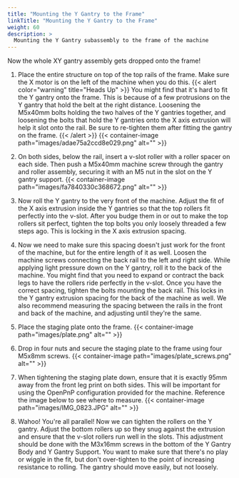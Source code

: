 ```yaml
---
title: "Mounting the Y Gantry to the Frame"
linkTitle: "Mounting the Y Gantry to the Frame"
weight: 60
description: >
  Mounting the Y Gantry subassembly to the frame of the machine
---
```


Now the whole XY gantry assembly gets dropped onto the frame!

1. Place the entire structure on top of the top rails of the frame. Make sure the X motor is on the left of the machine when you do this.
  {{< alert color="warning" title="Heads Up" >}}
  You might find that it's hard to fit the Y gantry onto the frame. This is because of a few protrusions on the Y gantry that hold the belt at the right distance. Loosening the M5x40mm bolts holding the two halves of the Y gantries together, and loosening the bolts that hold the Y gantries onto the X axis extrusion will help it slot onto the rail. Be sure to re-tighten them after fitting the gantry on the frame.
  {{< /alert >}}
  {{< container-image path="images/adae75a2ccd8e029.png" alt="" >}}

2. On both sides, below the rail, insert a v-slot roller with a roller spacer on each side. Then push a M5x40mm machine screw through the gantry and roller assembly, securing it with an M5 nut in the slot on the Y gantry support.
  {{< container-image path="images/fa7840330c368672.png" alt="" >}}

3. Now roll the Y gantry to the very front of the machine. Adjust the fit of the X axis extrusion inside the Y gantries so that the top rollers fit perfectly into the v-slot. After you budge them in or out to make the top rollers sit perfect, tighten the top bolts you only loosely threaded a few steps ago. This is locking in the X axis extrusion spacing.

4. Now we need to make sure this spacing doesn't just work for the front of the machine, but for the entire length of it as well. Loosen the machine screws connecting the back rail to the left and right side. While applying light pressure down on the Y gantry, roll it to the back of the machine. You might find that you need to expand or contract the back legs to have the rollers ride perfectly in the v-slot. Once you have the correct spacing, tighten the bolts mounting the back rail. This locks in the Y gantry extrusion spacing for the back of the machine as well. We also recommend measuring the spacing between the rails in the front and back of the machine, and adjusting until they're the same.

5. Place the staging plate onto the frame.
  {{< container-image path="images/plate.png" alt="" >}}

6. Drop in four nuts and secure the staging plate to the frame using four M5x8mm screws.
  {{< container-image path="images/plate_screws.png" alt="" >}}

7. When tightening the staging plate down, ensure that it is exactly 95mm away from the front leg print on both sides. This will be important for using the OpenPnP configuration provided for the machine. Reference the image below to see where to measure.
  {{< container-image path="images/IMG_0823.JPG" alt="" >}}

8. Wahoo! You're all parallel! Now we can tighten the rollers on the Y gantry. Adjust the bottom rollers up so they snug against the extrusion and ensure that the v-slot rollers run well in the slots. This adjustment should be done with the M3x16mm screws in the bottom of the Y Gantry Body and Y Gantry Support. You want to make sure that there's no play or wiggle in the fit, but don't over-tighten to the point of increasing resistance to rolling. The gantry should move easily, but not loosely.
